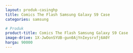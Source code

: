 ```yaml
---
layout: produk-casinghp
title: Comics The Flash Samsung Galaxy S9 Case
categories: samsung

# Produk
product-title: Comics The Flash Samsung Galaxy S9 Case
image-drive: 1X-JwOonSYUB-gun0AjYnIeysrxfj6A0Y
harga: 90000
---
```

